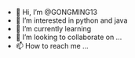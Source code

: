 - 👋 Hi, I’m @GONGMING13
- 👀 I’m interested in python and java
- 🌱 I’m currently learning 
- 💞️ I’m looking to collaborate on ...
- 📫 How to reach me ...

<!---
GONGMING13/GONGMING13 is a ✨ special ✨ repository because its `README.md` (this file) appears on your GitHub profile.
You can click the Preview link to take a look at your changes.
--->
